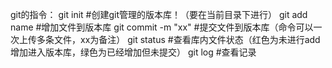 git的指令：
git init #创建git管理的版本库！（要在当前目录下进行）
git add name  #增加文件到版本库
git commit -m "xx"  #提交文件到版本库（命令可以一次上传多条文件，xx为备注）
git status  #查看库内文件状态（红色为未进行add增加进入版本库，绿色为已经增加但未提交）
git log   #查看记录

